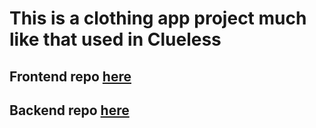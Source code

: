 # This is a clothing app project much like that used in Clueless

## Frontend repo [here](https://github.com/wley3337/clothing-app-frontend-vue)

## Backend repo [here](https://github.com/wley3337/clothing-app-backend-go)